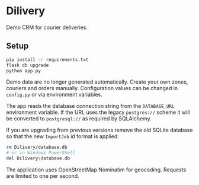 # Dilivery

Demo CRM for courier deliveries.

## Setup

```bash
pip install -r requirements.txt
flask db upgrade
python app.py
```

Demo data are no longer generated automatically. Create your own zones, couriers and orders manually. Configuration values can be changed in `config.py` or via environment variables.

The app reads the database connection string from the `DATABASE_URL` environment variable. If the URL uses the legacy `postgres://` scheme it will be converted to `postgresql://` as required by SQLAlchemy.

If you are upgrading from previous versions remove the old SQLite database so that the new
`ImportJob` id format is applied:

```bash
rm Dilivery/database.db
# or in Windows PowerShell
del Dilivery\database.db
```

The application uses OpenStreetMap Nominatim for geocoding. Requests are limited to one per second.

